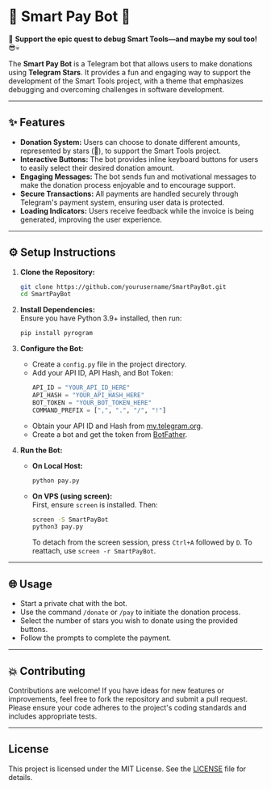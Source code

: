 # 🌟 Smart Pay Bot 🌟

🚀 **Support the epic quest to debug Smart Tools—and maybe my soul too!** 😎💀

The **Smart Pay Bot** is a Telegram bot that allows users to make donations using **Telegram Stars**. It provides a fun and engaging way to support the development of the Smart Tools project, with a theme that emphasizes debugging and overcoming challenges in software development.

---

## ✨ Features

- **Donation System:** Users can choose to donate different amounts, represented by stars (🌟), to support the Smart Tools project.  
- **Interactive Buttons:** The bot provides inline keyboard buttons for users to easily select their desired donation amount.  
- **Engaging Messages:** The bot sends fun and motivational messages to make the donation process enjoyable and to encourage support.  
- **Secure Transactions:** All payments are handled securely through Telegram's payment system, ensuring user data is protected.  
- **Loading Indicators:** Users receive feedback while the invoice is being generated, improving the user experience.  

---

## ⚙️ Setup Instructions

1. **Clone the Repository:**  
   ```bash
   git clone https://github.com/yourusername/SmartPayBot.git
   cd SmartPayBot
   ```

2. **Install Dependencies:**  
   Ensure you have Python 3.9+ installed, then run:  
   ```bash
   pip install pyrogram
   ```

3. **Configure the Bot:**  
   - Create a `config.py` file in the project directory.  
   - Add your API ID, API Hash, and Bot Token:  
     ```python
     API_ID = "YOUR_API_ID_HERE"
     API_HASH = "YOUR_API_HASH_HERE"
     BOT_TOKEN = "YOUR_BOT_TOKEN_HERE"
     COMMAND_PREFIX = [",", ".", "/", "!"]
     ```  
   - Obtain your API ID and Hash from [my.telegram.org](https://my.telegram.org).  
   - Create a bot and get the token from [BotFather](https://t.me/BotFather).  

4. **Run the Bot:**  
   - **On Local Host:**  
     ```bash
     python pay.py
     ```  
   - **On VPS (using screen):**  
     First, ensure `screen` is installed. Then:  
     ```bash
     screen -S SmartPayBot
     python3 pay.py
     ```  
     To detach from the screen session, press `Ctrl+A` followed by `D`. To reattach, use `screen -r SmartPayBot`.

---

## 🌐 Usage

- Start a private chat with the bot.  
- Use the command `/donate` or `/pay` to initiate the donation process.  
- Select the number of stars you wish to donate using the provided buttons.  
- Follow the prompts to complete the payment.  

---

## 💥 Contributing

Contributions are welcome! If you have ideas for new features or improvements, feel free to fork the repository and submit a pull request. Please ensure your code adheres to the project's coding standards and includes appropriate tests.

---

## License

This project is licensed under the MIT License. See the [LICENSE](LICENSE) file for details.

